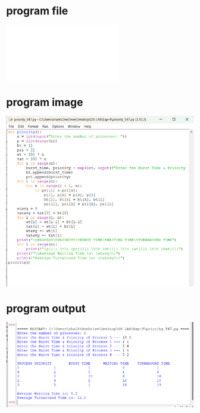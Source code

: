 # program file
![program file](priority.py)

# program image
![program image](priority_program.png)

# program output
![program output](priority_output.png)
